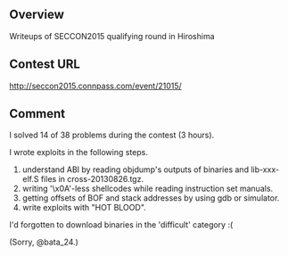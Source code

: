 Overview
--------
Writeups of SECCON2015 qualifying round in Hiroshima

Contest URL
--------
http://seccon2015.connpass.com/event/21015/

Comment
--------
I solved 14 of 38 problems during the contest (3 hours).

I wrote exploits in the following steps.

1. understand ABI by reading objdump's outputs of binaries and lib-xxx-elf.S files in cross-20130826.tgz.
2. writing '\x0A'-less shellcodes while reading instruction set manuals.
3. getting offsets of BOF and stack addresses by using gdb or simulator.
4. write exploits with "HOT BLOOD".

I'd forgotten to download binaries in the 'difficult' category :(

(Sorry, @bata_24.)

